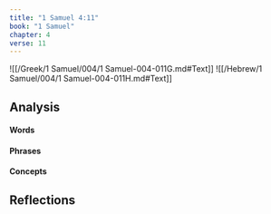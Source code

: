 ```yaml
---
title: "1 Samuel 4:11"
book: "1 Samuel"
chapter: 4
verse: 11
---
```

![[/Greek/1 Samuel/004/1 Samuel-004-011G.md#Text]]
![[/Hebrew/1 Samuel/004/1 Samuel-004-011H.md#Text]]

## Analysis

#### Words

#### Phrases

#### Concepts

## Reflections

